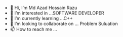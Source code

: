 - 👋 Hi, I’m Md Azad Hossain Razu
- 👀 I’m interested in ...SOFTWARE DEVELOPER
- 🌱 I’m currently learning ...C++
- 💞️ I’m looking to collaborate on ... Problem Suluation
- 📫 How to reach me ...

<!---
Azad507/Azad507 is a ✨ special ✨ repository because its `README.md` (this file) appears on your GitHub profile.
You can click the Preview link to take a look at your changes.
--->
